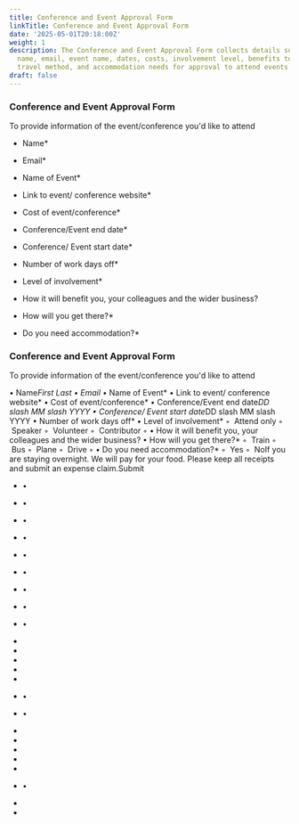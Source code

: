```yaml
---
title: Conference and Event Approval Form
linkTitle: Conference and Event Approval Form
date: '2025-05-01T20:18:00Z'
weight: 1
description: The Conference and Event Approval Form collects details such as attendee
  name, email, event name, dates, costs, involvement level, benefits to the business,
  travel method, and accommodation needs for approval to attend events or conferences.
draft: false
---
```



### Conference and Event Approval Form

To provide information of the event/conference you'd like to attend

- Name*

- Email*

- Name of Event*

- Link to event/ conference website*

- Cost of event/conference*

- Conference/Event end date*

- Conference/ Event start date*

- Number of work days off*

- Level of involvement*

- How it will benefit you, your colleagues and the wider business?

- How will you get there?*

- Do you need accommodation?*



### Conference and Event Approval Form

To provide information of the event/conference you'd like to attend

• Name*First Last
• Email*
• Name of Event*
• Link to event/ conference website*
• Cost of event/conference*
• Conference/Event end date*DD slash MM slash YYYY
• Conference/ Event start date*DD slash MM slash YYYY
• Number of work days off*
• Level of involvement*
    ◦  Attend only
    ◦  Speaker
    ◦  Volunteer
    ◦  Contributor
    ◦ 
• How it will benefit you, your colleagues and the wider business?
• How will you get there?*
    ◦  Train
    ◦  Bus
    ◦  Plane
    ◦  Drive
    ◦ 
• Do you need accommodation?*
    ◦  Yes
    ◦  NoIf you are staying overnight. We will pay for your food. Please keep all receipts and submit an expense claim.Submit

- •

- •

- •

- •

- •

- •

- •

- •

- •

- 

- 

- 

- 

- 

- •

- •

- 

- 

- 

- 

- 

- •

- 

- 